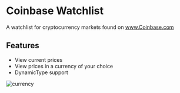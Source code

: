 # Coinbase Watchlist

A watchlist for cryptocurrency markets found on www.Coinbase.com

## Features
  - View current prices 
  - View prices in a currency of your choice
  - DynamicType support
  
![currency](https://user-images.githubusercontent.com/25107535/56405304-c3413800-6239-11e9-9a96-08c1d23402b9.gif)

